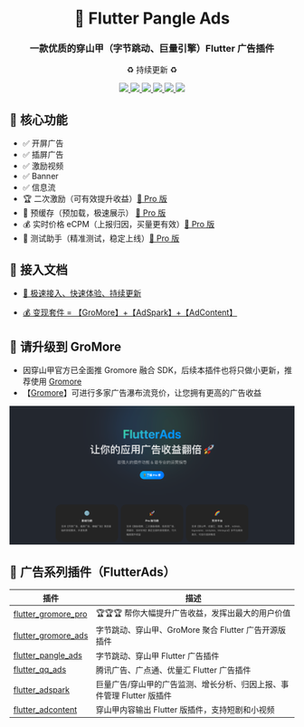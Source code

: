 <h1 align="center">📱 Flutter Pangle Ads</h1>
<h3 align="center">一款优质的穿山甲（字节跳动、巨量引擎）Flutter 广告插件</h3>
<p align="center">♻️ 持续更新 ♻️</p>

<p align="center">
<a href="https://pub.dev/packages/flutter_pangle_ads">
<img src="https://img.shields.io/pub/v/flutter_pangle_ads?logo=dart"/>
<img src="https://img.shields.io/badge/OS-iOS%20%7C%20Android-blue?logo=preact"/>
</a>
<a href="https://github.com/FlutterAds/flutter_pangle_ads">
<img src="https://github.com/FlutterAds/flutter_pangle_ads/actions/workflows/flutter.yml/badge.svg">
<img src=https://img.shields.io/github/stars/FlutterAds/flutter_pangle_ads?color=brightgreen>
</a>
<a href="https://flutterads.top/">
<img src="https://img.shields.io/badge/Pro-v3.5.0-success?logo=flutter&logoColor=FFD700"/>
<a href="https://flutterads.top/">
<img src="https://img.shields.io/badge/Site-FlutterAds-success?logo=webtrees&logoColor=FFD700"/>
</a>
</p>

## 🚀 核心功能

- ✅ 开屏广告
- ✅ 插屏广告
- ✅ 激励视频
- ✅ Banner
- ✅ 信息流
- 🏆 二次激励（可有效提升收益）[🚀 Pro 版](https://flutterads.top/)
- 🦥 预缓存（预加载，极速展示） [🎁 Pro 版](https://flutterads.top/)
- 💰 实时价格 eCPM（上报归因，买量更有效）[🚀 Pro 版](https://flutterads.top/)
- 🧪 测试助手（精准测试，稳定上线）[🚀 Pro 版](https://flutterads.top/)

## 📃 接入文档

- [ 🎯 极速接入、快速体验、持续更新](https://github.com/FlutterAds/flutter_pangle_ads/wiki)

- [ 💰 变现套件 = 【GroMore】+【AdSpark】+【AdContent】](https://flutterads.top/)


## 📣 请升级到 GroMore

- 因穿山甲官方已全面推 Gromore 融合 SDK，后续本插件也将只做小更新，推荐使用 [Gromore](https://flutterads.top/)
- 【[Gromore](https://flutterads.top/)】可进行多家广告瀑布流竞价，让您拥有更高的广告收益

[![](https://raw.githubusercontent.com/FlutterAds/.github/main/gromore_pro_site.png)](https://flutterads.top/)


## 📌 广告系列插件（FlutterAds）
|插件|描述|
|-|-|
|[flutter_gromore_pro](https://flutterads.top/)|🏆🏆🏆 帮你大幅提升广告收益，发挥出最大的用户价值|
|[flutter_gromore_ads](https://github.com/FlutterAds/flutter_gromore_ads)|字节跳动、穿山甲、GroMore 聚合 Flutter 广告开源版插件|
|[flutter_pangle_ads](https://github.com/FlutterAds/flutter_pangle_ads)|字节跳动、穿山甲 Flutter 广告插件|
|[flutter_qq_ads](https://github.com/FlutterAds/flutter_qq_ads)|腾讯广告、广点通、优量汇 Flutter 广告插件|
|[flutter_adspark](https://github.com/FlutterAds/flutter_adspark)|巨量广告/穿山甲的广告监测、增长分析、归因上报、事件管理 Flutter 版插件|
|[flutter_adcontent](https://github.com/FlutterAds/flutter_adcontent)|穿山甲内容输出 Flutter 版插件，支持短剧和小视频|
